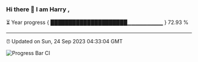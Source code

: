 ### Hi there 👋 I am Harry , 

⏳ Year progress { █████████████████████▁▁▁▁▁▁▁▁▁ } 72.93 %

---

⏰ Updated on Sun, 24 Sep 2023 04:33:04 GMT

![Progress Bar CI](https://github.com/duykhang68/duykhang68/workflows/Progress%20Bar%20CI/badge.svg)
